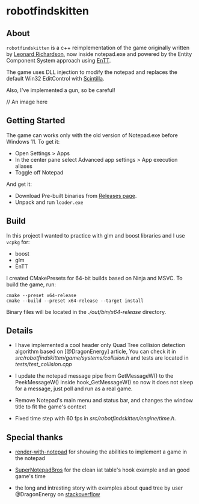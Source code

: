 # robotfindskitten

## About

`robotfindskitten` is a c++ reimplementation of the game originally written by
[Leonard Richardson](https://www.crummy.com/software/robotfindskitten/), now
inside notepad.exe and powered by the Entity Component System approach using
[EnTT].

The game uses DLL injection to modify the notepad and replaces the default Win32 EditControl with [Scintilla]. 

Also, I've implemented a gun, so be careful!

// An image here


[Scintilla]: https://www.scintilla.org
[EnTT]:  https://github.com/skypjack/entt


## Getting Started

The game can works only with the old version of Notepad.exe before Windows 11. To get it:
- Open Settings > Apps
- In the center pane select Advanced app settings > App execution aliases
- Toggle off Notepad

And get it:
- Download Pre-built binaries from [Releases page]().
- Unpack and run `loader.exe`

## Build

In this project I wanted to practice with glm and boost libraries and I use
`vcpkg` for:
- boost
- glm
- EnTT

I created CMakePresets for 64-bit builds based on Ninja and MSVC. To build the game, run:

```
cmake --preset x64-release
cmake --build --preset x64-release --target install
```
Binary files will be located in the *./out/bin/x64-release* directory.


## Details

- I have implemented a cool header only Quad Tree collision detection algorithm based on
[@DragonEnergy] article, You can check it in
*src/robotfindskitten/game/systems/collision.h* and tests are located in
*tests/test_collision.cpp*
- I update the notepad message pipe from GetMessageW() to the PeekMessageW() inside
  hook_GetMessageW() so now it does not sleep for a message, just poll and run
  as a real game.

- Remove Notepad's main menu and status bar, and changes the window title to fit the game's context

- Fixed time step with 60 fps in *src/robotfindskitten/engine/time.h*.


## Special thanks

- [render-with-notepad](https://github.com/khalladay/render-with-notepad) for
  showing the abilities to implement a game in the notepad

- [SuperNotepadBros](https://github.com/branw/SuperNotepadBros) for the clean iat table's hook example and an good game's time

- the long and intresting story with examples about quad tree by user @DragonEnergy on [stackoverflow](https://stackoverflow.com/questions/41946007/efficient-and-well-explained-implementation-of-a-quadtree-for-2d-collision-det)


